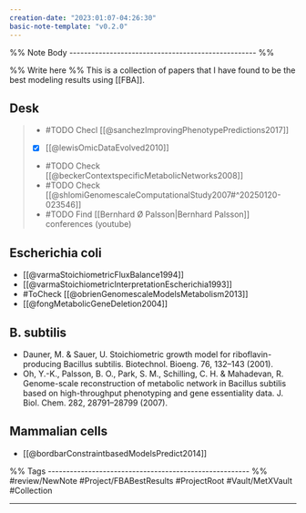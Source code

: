 ```yaml
---
creation-date: "2023:01:07-04:26:30"
basic-note-template: "v0.2.0"
---
```


%% Note Body --------------------------------------------------- %%

%% Write here %%
This is a collection of papers that I have found to be the best modeling results using [[FBA]].

## Desk

> - #TODO Checl [[@sanchezImprovingPhenotypePredictions2017]]
> - [x] [[@lewisOmicDataEvolved2010]]
> - #TODO Check [[@beckerContextspecificMetabolicNetworks2008]]
> - #TODO Check [[@shlomiGenomescaleComputationalStudy2007#^20250120-023546]]
> - #TODO Find [[Bernhard Ø Palsson|Bernhard Palsson]] conferences (youtube) 

## Escherichia coli

- [[@varmaStoichiometricFluxBalance1994]]
- [[@varmaStoichiometricInterpretationEscherichia1993]]
- #ToCheck [[@obrienGenomescaleModelsMetabolism2013]]
- [[@fongMetabolicGeneDeletion2004]]

## B. subtilis

- Dauner, M. & Sauer, U. Stoichiometric growth model for riboflavin-producing Bacillus subtilis. Biotechnol. Bioeng. 76, 132–143 (2001).
- Oh, Y.-K., Palsson, B. O., Park, S. M., Schilling, C. H. & Mahadevan, R. Genome-scale reconstruction of metabolic network in Bacillus subtilis based on high-throughput phenotyping and gene essentiality data. J. Biol. Chem. 282, 28791–28799 (2007).


## Mammalian cells

- [[@bordbarConstraintbasedModelsPredict2014]]






%% Tags ------------------------------------------------------- %%
#review/NewNote
#Project/FBABestResults
#ProjectRoot 
#Vault/MetXVault 
#Collection 
___
